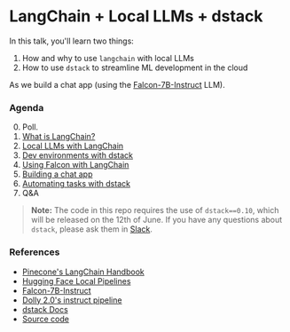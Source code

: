 # LangChain + Local LLMs + dstack

In this talk, you'll learn two things:

1. How and why to use `langchain` with local LLMs
2. How to use `dstack` to streamline ML development in the cloud

As we build a chat app (using the [Falcon-7B-Instruct](https://huggingface.co/tiiuae/falcon-7b-instruct) LLM).

### Agenda

0. Poll.
1. [What is LangChain?](langchain_intro.ipynb)
2. [Local LLMs with LangChain](local_llms_intro.ipynb)
3. [Dev environments with dstack](dstack_into.ipynb)
4. [Using Falcon with LangChain](falcon_with_langchain.ipynb)
5. [Building a chat app](skeleton.py)
6. [Automating tasks with dstack](dstack_into.ipynb)
7. Q&A

> **Note:**
> The code in this repo requires the use of `dstack==0.10`, which will be released on the 12th of June.
> If you have any questions about `dstack`, please ask them in [Slack](https://join.slack.com/t/dstackai/shared_invite/zt-xdnsytie-D4qU9BvJP8vkbkHXdi6clQ).


### References

- [Pinecone's LangChain Handbook](https://www.pinecone.io/learn/langchain/)
- [Hugging Face Local Pipelines](https://python.langchain.com/en/latest/modules/models/llms/integrations/huggingface_pipelines.html)
- [Falcon-7B-Instruct](https://huggingface.co/tiiuae/falcon-7b-instruct)
- [Dolly 2.0's instruct pipeline](https://huggingface.co/databricks/dolly-v2-12b/raw/main/instruct_pipeline.py)
- [dstack Docs](https://dstack.ai/docs/)
- [Source code](https://github.com/dstackai/langchain-meetup)